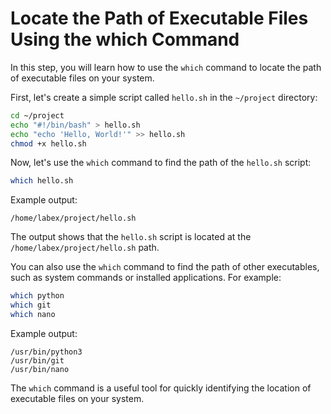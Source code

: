 # Locate the Path of Executable Files Using the which Command

In this step, you will learn how to use the `which` command to locate the path of executable files on your system.

First, let's create a simple script called `hello.sh` in the `~/project` directory:

```bash
cd ~/project
echo "#!/bin/bash" > hello.sh
echo "echo 'Hello, World!'" >> hello.sh
chmod +x hello.sh
```

Now, let's use the `which` command to find the path of the `hello.sh` script:

```bash
which hello.sh
```

Example output:

```
/home/labex/project/hello.sh
```

The output shows that the `hello.sh` script is located at the `/home/labex/project/hello.sh` path.

You can also use the `which` command to find the path of other executables, such as system commands or installed applications. For example:

```bash
which python
which git
which nano
```

Example output:

```
/usr/bin/python3
/usr/bin/git
/usr/bin/nano
```

The `which` command is a useful tool for quickly identifying the location of executable files on your system.
